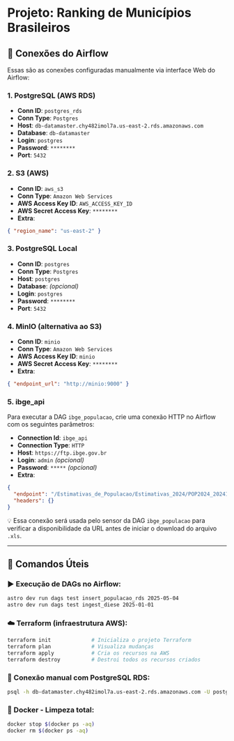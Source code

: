 
# Projeto: Ranking de Municípios Brasileiros

## 🔌 Conexões do Airflow

Essas são as conexões configuradas manualmente via interface Web do Airflow:

### 1. PostgreSQL (AWS RDS)
- **Conn ID**: `postgres_rds`
- **Conn Type**: `Postgres`
- **Host**: `db-datamaster.chy482imol7a.us-east-2.rds.amazonaws.com`
- **Database**: `db-datamaster`
- **Login**: `postgres`
- **Password**: `********`
- **Port**: `5432`

### 2. S3 (AWS)
- **Conn ID**: `aws_s3`
- **Conn Type**: `Amazon Web Services`
- **AWS Access Key ID**: `AWS_ACCESS_KEY_ID`
- **AWS Secret Access Key**: `********`
- **Extra**:
```json
{ "region_name": "us-east-2" }
```

### 3. PostgreSQL Local
- **Conn ID**: `postgres`
- **Conn Type**: `Postgres`
- **Host**: `postgres`
- **Database**: *(opcional)*
- **Login**: `postgres`
- **Password**: `********`
- **Port**: `5432`

### 4. MinIO (alternativa ao S3)
- **Conn ID**: `minio`
- **Conn Type**: `Amazon Web Services`
- **AWS Access Key ID**: `minio`
- **AWS Secret Access Key**: `********`
- **Extra**:
```json
{ "endpoint_url": "http://minio:9000" }
```

### 5. ibge_api
Para executar a DAG `ibge_populacao`, crie uma conexão HTTP no Airflow com os seguintes parâmetros:

- **Connection Id**: `ibge_api`
- **Connection Type**: `HTTP`
- **Host**: `https://ftp.ibge.gov.br`
- **Login**: `admin` *(opcional)*
- **Password**: `*****` *(opcional)*
- **Extra**:
```json
{
  "endpoint": "/Estimativas_de_Populacao/Estimativas_2024/POP2024_20241230.xls",
  "headers": {}
}
```
💡 Essa conexão será usada pelo sensor da DAG `ibge_populacao` para verificar a disponibilidade da URL antes de iniciar o download do arquivo `.xls`.

---

## 🧪 Comandos Úteis

### ▶️ Execução de DAGs no Airflow:
```bash
astro dev run dags test insert_populacao_rds 2025-05-04
astro dev run dags test ingest_diese 2025-01-01
```

### ☁️ Terraform (infraestrutura AWS):
```bash
terraform init             # Inicializa o projeto Terraform
terraform plan             # Visualiza mudanças
terraform apply            # Cria os recursos na AWS
terraform destroy          # Destroi todos os recursos criados
```

### 🐘 Conexão manual com PostgreSQL RDS:
```bash
psql -h db-datamaster.chy482imol7a.us-east-2.rds.amazonaws.com -U postgres -d postgres
```

### 🐳 Docker - Limpeza total:
```bash
docker stop $(docker ps -aq)
docker rm $(docker ps -aq)
```